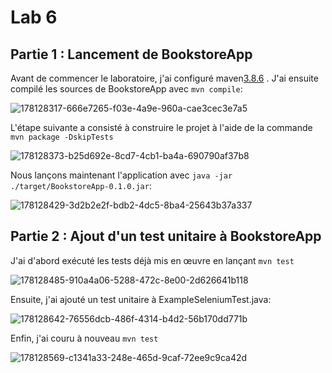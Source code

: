 # Lab 6

## Partie 1 : Lancement de BookstoreApp
Avant de commencer le laboratoire, j'ai configuré maven[3.8.6](https://maven.apache.org/download.cgi) . J'ai ensuite compilé les sources de BookstoreApp avec 
```mvn compile```:

![178128317-666e7265-f03e-4a9e-960a-cae3cec3e7a5](https://github.com/Daizon99/Lab6/assets/113944271/6f29557d-fa20-4290-8b14-b5b3c5f5a4ba)

L'étape suivante a consisté à construire le projet à l'aide de la commande ```mvn package -DskipTests``` 

![178128373-b25d692e-8cd7-4cb1-ba4a-690790af37b8](https://github.com/Daizon99/Lab6/assets/113944271/480a8869-6838-4ddf-9c5d-3c39d0ef5811)

Nous lançons maintenant l'application avec ```java -jar ./target/BookstoreApp-0.1.0.jar```:

![178128429-3d2b2e2f-bdb2-4dc5-8ba4-25643b37a337](https://github.com/Daizon99/Lab6/assets/113944271/723aa68e-abe5-4d9f-9ab1-2fc711d99234)

## Partie 2 : Ajout d'un test unitaire à BookstoreApp

J'ai d'abord exécuté les tests déjà mis en œuvre en lançant ```mvn test```

![178128485-910a4a06-5288-472c-8e00-2d626641b118](https://github.com/Daizon99/Lab6/assets/113944271/c97aa0b3-d256-47df-88c5-e0c1cfbbcae1)

Ensuite, j'ai ajouté un test unitaire à ExampleSeleniumTest.java:

![178128642-76556dcb-486f-4314-b4d2-56b170dd771b](https://github.com/Daizon99/Lab6/assets/113944271/72173745-27f8-462b-92d0-6ed1683284d2)

 Enfin, j'ai couru à nouveau ```mvn test```

![178128569-c1341a33-248e-465d-9caf-72ee9c9ca42d](https://github.com/Daizon99/Lab6/assets/113944271/59f0b652-772d-4da4-b97b-751a47a561eb)

